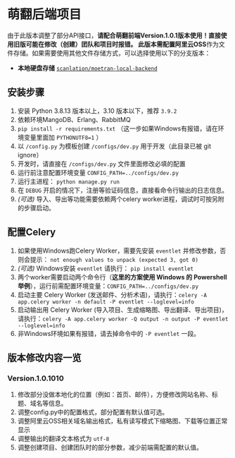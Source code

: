 # 萌翻后端项目

由于此版本调整了部分API接口，**请配合萌翻前端Version.1.0.1版本使用！**直接使用旧版可能在修改（创建）团队和项目时报错。
此版本需配置**阿里云OSS**作为文件存储。如果需要使用其他文件存储方式，可以选择使用以下的分支版本：

* **本地硬盘存储** [`scanlation/moetran-local-backend`](https://github.com/scanlation/moetran-local-backend)

## 安装步骤

1. 安装 Python 3.8.13 版本以上，3.10 版本以下，推荐 `3.9.2`
2. 依赖环境MangoDB、Erlang、RabbitMQ
3. `pip install -r requirements.txt` （这一步如果Windows有报错，请在环境变量里面加 `PYTHONUTF8=1` ）
4. 以 `/config.py` 为模板创建 `/configs/dev.py` 用于开发（此目录已被 git ignore）
5. 开发时，请直接在 `/configs/dev.py` 文件里面修改必填的配置
6. 运行前注意配置环境变量 `CONFIG_PATH=../configs/dev.py`
7. 运行主进程： `python manage.py run`
8. 在 `DEBUG` 开启的情况下，注册等验证码信息，直接看命令行输出的日志信息。
9. *(可选)* 导入、导出等功能需要依赖两个celery worker进程，调试时可按另附的步骤启动。

## 配置Celery

1. 如果使用Windows跑Celery Worker，需要先安装 `eventlet` 并修改参数，否则会提示： `not enough values to unpack (expected 3, got 0)`
2. *(可选)* Windows安装 `eventlet` 请执行： `pip install eventlet`
3. 两个worker需要启动两个命令行（**这里的方案使用 Windows 的 Powershell 举例**），运行前需配置环境变量：`CONFIG_PATH=../configs/dev.py`
4. 启动主要 Celery Worker (发送邮件、分析术语)，请执行：`celery -A app.celery worker -n default -P eventlet --loglevel=info`
5. 启动输出用 Celery Worker (导入项目、生成缩略图、导出翻译、导出项目)，请执行：`celery -A app.celery worker -Q output -n output -P eventlet --loglevel=info`
6. 非Windows环境如果有报错，请去掉命令中的 `-P eventlet` 一段。


## 版本修改内容一览

### Version.1.0.1010

1. 修改部分没做本地化的位置（例如：首页、邮件），方便修改网站名称、标题、域名等信息。
2. 调整config.py中的配置格式，部分配置有默认值可选。
3. 调整阿里云OSS相关域名输出格式，私有读写模式下缩略图、下载等位置正常显示
4. 调整输出的翻译文本格式为 `utf-8`
5. 调整创建项目、创建团队时的部分参数，减少前端需配置的默认值。
